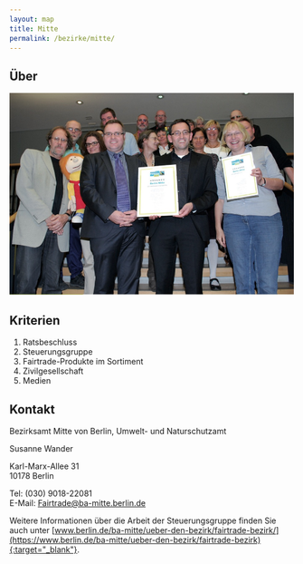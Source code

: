```yaml
---
layout: map
title: Mitte
permalink: /bezirke/mitte/
---
```



## Über
![Team](/images/team.jpg)

## Kriterien
1. Ratsbeschluss
2. Steuerungsgruppe
3. Fairtrade-Produkte im Sortiment
4. Zivilgesellschaft
5. Medien


## Kontakt
Bezirksamt Mitte von Berlin, Umwelt- und Naturschutzamt

Susanne Wander

Karl-Marx-Allee 31  
10178 Berlin

Tel: (030) 9018-22081  
E-Mail: [Fairtrade@ba-mitte.berlin.de](mailto:Fairtrade@ba-mitte.berlin.de)

Weitere Informationen über die Arbeit der Steuerungsgruppe finden Sie auch unter [www.berlin.de/ba-mitte/ueber-den-bezirk/fairtrade-bezirk/](https://www.berlin.de/ba-mitte/ueber-den-bezirk/fairtrade-bezirk){:target="_blank"}.
